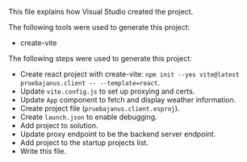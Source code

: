 This file explains how Visual Studio created the project.

The following tools were used to generate this project:
- create-vite

The following steps were used to generate this project:
- Create react project with create-vite: `npm init --yes vite@latest pruebajanus.client -- --template=react`.
- Update `vite.config.js` to set up proxying and certs.
- Update `App` component to fetch and display weather information.
- Create project file (`pruebajanus.client.esproj`).
- Create `launch.json` to enable debugging.
- Add project to solution.
- Update proxy endpoint to be the backend server endpoint.
- Add project to the startup projects list.
- Write this file.
